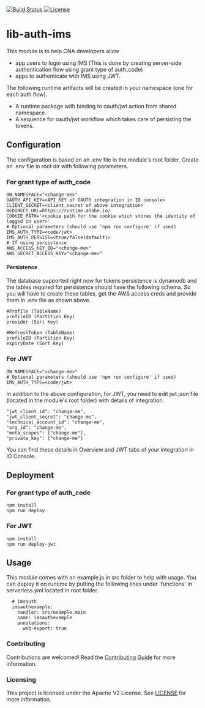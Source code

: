 
[![Build Status](https://travis-ci.com/adobe/adobeio-cna-lib-auth-ims.svg?branch=master)](https://travis-ci.com/adobe/adobeio-cna-lib-auth-ims)
[![License](https://img.shields.io/badge/License-Apache%202.0-blue.svg)](https://opensource.org/licenses/Apache-2.0)


# lib-auth-ims

This module is to help CNA developers allow
- app users to login using IMS (This is done by creating server-side authentication flow using grant type of auth_code)
- apps to authenticate with IMS using JWT.

The following runtime artifacts will be created in your namespace (one for each auth flow).
- A runtime package with binding to oauth/jwt action from shared namespace.
- A sequence for oauth/jwt workflow which takes care of persisting the tokens.

## Configuration
The configuration is based on an .env file in the module's root folder.
Create an .env file in root dir with following parameters.

### For grant type of auth_code
```
OW_NAMESPACE="<change-me>"
OAUTH_API_KEY=<API_KEY of OAUTH integration in IO console>
CLIENT_SECRET=<client_secret of above integration>
REDIRECT_URL=https://runtime.adobe.io/
COOKIE_PATH='<cookie path for the cookie which stores the identity of logged in user>'
# Optional parameters (should use 'npm run configure' if used)
IMS_AUTH_TYPE=<code/jwt>
IMS_AUTH_PERSIST=<true/false(default)>
# If using persistence
AWS_ACCESS_KEY_ID="<change-me>"
AWS_SECRET_ACCESS_KEY="<change-me>"
```
#### Persistence
The database supported right now for tokens persistence is dynamodb and the tables required for persistence should have the following schema. So you will have to create these tables, get the AWS access creds and provide them in .env file as shown above.
```
#Profile (TableName)
profileID (Partition Key)
provider (Sort Key)

#RefreshToken (TableName)
profileID (Partition Key)
expiryDate (Sort Key)
```

### For JWT
```
OW_NAMESPACE="<change-me>"
# Optional parameters (should use 'npm run configure' if used)
IMS_AUTH_TYPE=<code/jwt>
```
In addition to the above configuration, for JWT, you need to edit jwt.json file (located in the module's root folder) with details of integration.
```
"jwt_client_id": "change-me",
"jwt_client_secret": "change-me",
"technical_account_id": "change-me",
"org_id": "change-me",
"meta_scopes": ["change-me"],
"private_key": ["change-me"]
```
You can find these details in Overview and JWT tabs of your integration in IO Console.

## Deployment

### For grant type of auth_code
```
npm install
npm run deploy
```

### For JWT
```
npm install
npm run deploy-jwt
```

## Usage
This module comes with an example.js in src folder to help with usage. You can deploy it on runtime by putting the following lines under 'functions' in serverless.yml located in root folder.
```
  # imsauth
  imsauthexample:
    handler: src/example.main
    name: imsauthexample
    annotations:
      web-export: true
```

### Contributing

Contributions are welcomed! Read the [Contributing Guide](./.github/CONTRIBUTING.md) for more information.

### Licensing

This project is licensed under the Apache V2 License. See [LICENSE](LICENSE) for more information.
